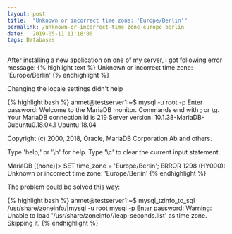 ```yaml
---
layout: post
title:  "Unknown or incorrect time zone: 'Europe/Berlin'"
permalink: /unknown-or-incorrect-time-zone-europe-berlin
date:   2019-05-11 11:18:00
tags: Databases
---
```

After installing a new application on one of my server, i got following error message:
{% highlight text %}
Unknown or incorrect time zone: 'Europe/Berlin'
{% endhighlight %}

Changing the locale settings didn't help

{% highlight bash %}
ahmet@testserver1:~$ mysql -u root -p
Enter password:
Welcome to the MariaDB monitor.  Commands end with ; or \g.
Your MariaDB connection id is 219
Server version: 10.1.38-MariaDB-0ubuntu0.18.04.1 Ubuntu 18.04

Copyright (c) 2000, 2018, Oracle, MariaDB Corporation Ab and others.

Type 'help;' or '\h' for help. Type '\c' to clear the current input statement.

MariaDB [(none)]> SET time_zone = 'Europe/Berlin';
ERROR 1298 (HY000): Unknown or incorrect time zone: 'Europe/Berlin'
{% endhighlight %}

The problem could be solved this way:

{% highlight bash %}
ahmet@testserver1:~$ mysql_tzinfo_to_sql /usr/share/zoneinfo/|mysql -u root mysql -p
Enter password:
Warning: Unable to load '/usr/share/zoneinfo//leap-seconds.list' as time zone. Skipping it.
{% endhighlight %}
